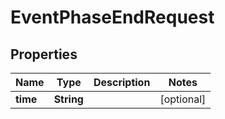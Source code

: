 

# EventPhaseEndRequest


## Properties

| Name | Type | Description | Notes |
|------------ | ------------- | ------------- | -------------|
|**time** | **String** |  |  [optional] |



